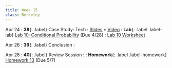 ```yaml
---
title: Week 15
class: Berkeley
---
```


Apr 24
: **38**{: .label} Case Study: Tech
  : [Slides](https://docs.google.com/presentation/d/1sscqryX6ld2IKWrr8HZNChT1jKfVps_0I0SNIM8Luhk/edit?usp=sharing) &#8226; [Video](https://youtu.be/hue_-LJI2Hg)
: **Lab**{: .label .label-lab} [Lab 10: Conditional Probability](https://data8.datahub.berkeley.edu/hub/user-redirect/git-pull?repo=https%3A%2F%2Fgithub.com%2Fdata-8%2Fmaterials-sp23&urlpath=retro%2Ftree%2Fmaterials-sp23%2Fmaterials%2Fsp23%2Flab%2Flab10%2Flab10.ipynb&branch=main) (Due 4/28)
  : [Lab 10 Worksheet](https://drive.google.com/file/d/1oPD_PN8MeNZbNUE__wXMprHIFq4DVznf/view?usp=sharing)

Apr 26
: **39**{: .label} Conclusion
  : <!--[Slides]#) &#8226; [Demos](#) &#8226; [Video](#)-->

Apr 28
: **40**{: .label} Review Session
  : <!--[Slides]#) &#8226; [Demos](#) &#8226; [Video](#)-->
: **Homework**{: .label .label-homework} [Homework 13](https://www.gradescope.com/courses/489304/assignments/2847359) (Due 5/7)

